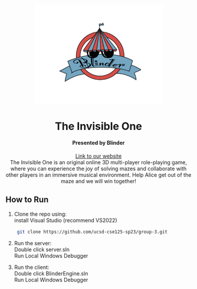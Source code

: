 <p align="center">
    <img src="BlinderEngine/images/logo.png" width=350>
  <h1 align="center">The Invisible One</h1>
  <h4 align="center">Presented by Blinder</h4>
  <p align="center">
  <a href="https://cse125.ucsd.edu/2023/cse125g3/">Link to our website</a>
  <br/>The Invisible One is an original online 3D multi-player role-playing game, where you can experience the joy of solving mazes and collaborate with other players in an immersive musical environment. Help Alice get out of the maze and we will win together!
  </p>
</p>

## How to Run
1. Clone the repo using:  
   install Visual Studio (recommend VS2022)  
   ```sh
    git clone https://github.com/ucsd-cse125-sp23/group-3.git
    ```
2. Run the server:  
   Double click server.sln  
   Run Local Windows Debugger
   
3. Run the client:  
   Double click BlinderEngine.sln  
   Run Local Windows Debugger  
